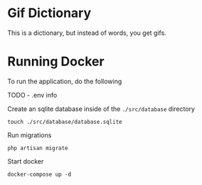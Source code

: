 # Gif Dictionary
This is a dictionary, but instead of words, you get gifs.

# Running Docker
To run the application, do the following

TODO - .env info

Create an sqlite database inside of the `./src/database` directory
```
touch ./src/database/database.sqlite
```

Run migrations
```
php artisan migrate
```

Start docker
```
docker-compose up -d
```